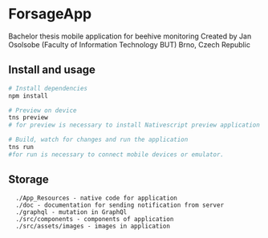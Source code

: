 # ForsageApp

Bachelor thesis mobile application for beehive monitoring
Created by Jan Osolsobe (Faculty of Information Technology BUT)
Brno, Czech Republic

## Install and usage

``` bash
# Install dependencies
npm install

# Preview on device
tns preview
# for preview is necessary to install Nativescript preview application https://play.google.com/store/apps/details?id=org.nativescript.preview

# Build, watch for changes and run the application
tns run
#for run is necessary to connect mobile devices or emulator.

```

## Storage
```
  ./App_Resources - native code for application
  ./doc - documentation for sending notification from server
  ./graphql - mutation in GraphQl
  ./src/components - components of application
  ./src/assets/images - images in application
```
